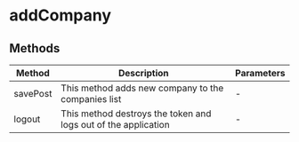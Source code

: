 # addCompany

## Methods

<!-- @vuese:addCompany:methods:start -->
|Method|Description|Parameters|
|---|---|---|
|savePost|This method adds new company to the companies list|-|
|logout|This method destroys the token and logs out of the application|-|

<!-- @vuese:addCompany:methods:end -->


